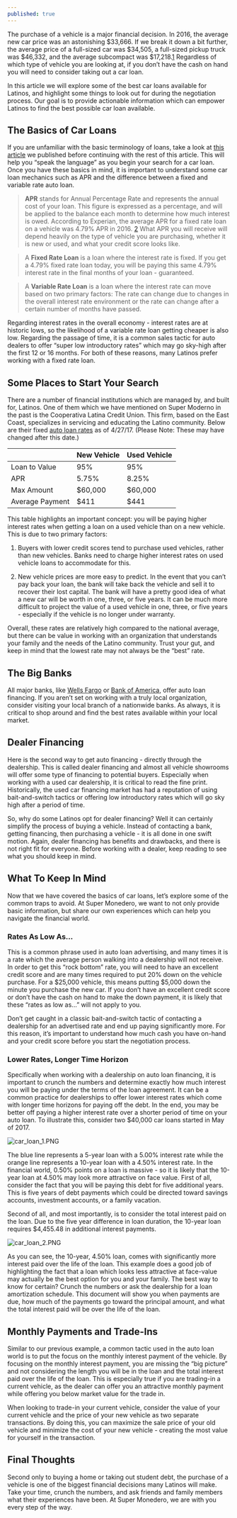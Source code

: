 ```yaml
---
published: true
---
```

The purchase of a vehicle is a major financial decision. In 2016, the average new car price was an astonishing $33,666. If we break it down a bit further, the average price of a full-sized car was $34,505, a full-sized pickup truck was $46,332, and the average subcompact was $17,218.[1] Regardless of which type of vehicle you are looking at, if you don’t have the cash on hand you will need to consider taking out a car loan.

In this article we will explore some of the best car loans available for Latinos, and highlight some things to look out for during the negotiation process. Our goal is to provide actionable information which can empower Latinos to find the best possible car loan available.

## The Basics of Car Loans

If you are unfamiliar with the basic terminology of loans, take a look at [this article](http://supermonedero.com/2017-05-10-best-loans/) we published before continuing with the rest of this article. This will help you “speak the language” as you begin your search for a car loan. Once you have these basics in mind, it is important to understand some car loan mechanics such as APR and the difference between a fixed and variable rate auto loan.

> **APR** stands for Annual Percentage Rate and represents the annual cost of your loan. This figure is expressed as a percentage, and will be applied to the balance each month to determine how much interest is owed. According to Experian, the average APR for a fixed rate loan on a vehicle was 4.79% APR in 2016. [2] What APR you will receive will depend heavily on the type of vehicle you are purchasing, whether it is new or used, and what your credit score looks like.

> A **Fixed Rate Loan** is a loan where the interest rate is fixed. If you get a 4.79% fixed rate loan today, you will be paying this same 4.79% interest rate in the final months of your loan - guaranteed.

> A **Variable Rate Loan** is a loan where the interest rate can move based on two primary factors: The rate can change due to changes in the overall interest rate environment or the rate can change after a certain number of months have passed.

Regarding interest rates in the overall economy - interest rates are at historic lows, so the likelihood of a variable rate loan getting cheaper is also low. Regarding the passage of time, it is a common sales tactic for auto dealers to offer “super low introductory rates” which may go sky-high after the first 12 or 16 months. For both of these reasons, many Latinos prefer working with a fixed rate loan.

## Some Places to Start Your Search

There are a number of financial institutions which are managed by, and built for, Latinos. One of them which we have mentioned on Super Moderno in the past is the Cooperativa Latina Credit Union. This firm, based on the East Coast, specializes in servicing and educating the Latino community. Below are their fixed [auto loan rates](https://latinoccu.org/rates/) as of 4/27/17. (Please Note: These may have changed after this date.) 

|                 | New Vehicle | Used Vehicle |
|-----------------|-------------|--------------|
| Loan to Value   | 95%         | 95%          |
| APR             | 5.75%       | 8.25%        |
| Max Amount      | $60,000     | $60,000      |
| Average Payment | $411        | $441         |

This table highlights an important concept: you will be paying higher interest rates when getting a loan on a used vehicle than on a new vehicle. This is due to two primary factors:

1. Buyers with lower credit scores tend to purchase used vehicles, rather than new vehicles. Banks need to charge higher interest rates on used vehicle loans to accommodate for this.

2. New vehicle prices are more easy to predict. In the event that you can’t pay back your loan, the bank will take back the vehicle and sell it to recover their lost capital. The bank will have a pretty good idea of what a new car will be worth in one, three, or five years. It can be much more difficult to project the value of a used vehicle in one, three, or five years - especially if the vehicle is no longer under warranty.

Overall, these rates are relatively high compared to the national average, but there can be value in working with an organization that understands your family and the needs of the Latino community. Trust your gut, and keep in mind that the lowest rate may not always be the “best” rate.

## The Big Banks

All major banks, like [Wells Fargo](https://www.wellsfargo.com/auto-loans/) or [Bank of America](https://www.bankofamerica.com/auto-loans/), offer auto loan financing. If you aren’t set on working with a truly local organization, consider visiting your local branch of a nationwide banks. As always, it is critical to shop around and find the best rates available within your local market.

## Dealer Financing

Here is the second way to get auto financing - directly through the dealership. This is called dealer financing and almost all vehicle showrooms will offer some type of financing to potential buyers. Especially when working with a used car dealership, it is critical to read the fine print. Historically, the used car financing market has had a reputation of using bait-and-switch tactics or offering low introductory rates which will go sky high after a period of time.

So, why do some Latinos opt for dealer financing? Well it can certainly simplify the process of buying a vehicle. Instead of contacting a bank, getting financing, then purchasing a vehicle - it is all done in one swift motion. Again, dealer financing has benefits and drawbacks, and there is not right fit for everyone. Before working with a dealer, keep reading to see what you should keep in mind.

## What To Keep In Mind

Now that we have covered the basics of car loans, let’s explore some of the common traps to avoid. At Super Monedero, we want to not only provide basic information, but share our own experiences which can help you navigate the financial world. 

### Rates As Low As…

This is a common phrase used in auto loan advertising, and many times it is a rate which the average person walking into a dealership will not receive. In order to get this “rock bottom” rate, you will need to have an excellent credit score and are many times required to put 20% down on the vehicle purchase. For a $25,000 vehicle, this means putting $5,000 down the minute you purchase the new car. If you don’t have an excellent credit score or don’t have the cash on hand to make the down payment, it is likely that these “rates as low as...” will not apply to you.

Don’t get caught in a classic bait-and-switch tactic of contacting a dealership for an advertised rate and end up paying significantly more. For this reason, it’s important to understand how much cash you have on-hand and your credit score before you start the negotiation process.

### Lower Rates, Longer Time Horizon

Specifically when working with a dealership on auto loan financing, it is important to crunch the numbers and determine exactly how much interest you will be paying under the terms of the loan agreement. It can be a common practice for dealerships to offer lower interest rates which come with longer time horizons for paying off the debt. In the end, you may be better off paying a higher interest rate over a shorter period of time on your auto loan. To illustrate this, consider two $40,000 car loans started in May of 2017.

![car_loan_1.PNG]({{site.baseurl}}/img/car_loan_1.PNG)


The blue line represents a 5-year loan with a 5.00% interest rate while the orange line represents a 10-year loan with a 4.50% interest rate. In the financial world, 0.50% points on a loan is massive - so it is likely that the 10-year loan at 4.50% may look more attractive on face value. First of all, consider the fact that you will be paying this debt for five additional years. This is five years of debt payments which could be directed toward savings accounts, investment accounts, or a family vacation. 

Second of all, and most importantly, is to consider the total interest paid on the loan. Due to the five year difference in loan duration, the 10-year loan requires $4,455.48 in additional interest payments.

![car_loan_2.PNG]({{site.baseurl}}/img/car_loan_2.PNG)


As you can see, the 10-year, 4.50% loan, comes with significantly more interest paid over the life of the loan. This example does a good job of highlighting the fact that a loan which looks less attractive at face-value may actually be the best option for you and your family. The best way to know for certain? Crunch the numbers or ask the dealership for a loan amortization schedule. This document will show you when payments are due, how much of the payments go toward the principal amount, and what the total interest paid will be over the life of the loan.

## Monthly Payments and Trade-Ins

Similar to our previous example, a common tactic used in the auto loan world is to put the focus on the monthly interest payment of the vehicle. By focusing on the monthly interest payment, you are missing the “big picture” and not considering the length you will be in the loan and the total interest paid over the life of the loan. This is especially true if you are trading-in a current vehicle, as the dealer can offer you an attractive monthly payment while offering you below market value for the trade in.

When looking to trade-in your current vehicle, consider the value of your current vehicle and the price of your new vehicle as two separate transactions. By doing this, you can maximize the sale price of your old vehicle and minimize the cost of your new vehicle - creating the most value for yourself in the transaction.

## Final Thoughts

Second only to buying a home or taking out student debt, the purchase of a vehicle is one of the biggest financial decisions many Latinos will make. Take your time, crunch the numbers, and ask friends and family members what their experiences have been. At Super Monedero, we are with you every step of the way.

[1]:http://mediaroom.kbb.com/new-car-transaction-prices-up-2-percent-march-2016
[2]:http://www.experian.com/assets/automotive/quarterly-webinars/2016-q1-safm.pdf
